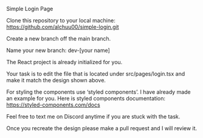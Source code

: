 Simple Login Page

Clone this repository to your local machine: https://github.com/alchuu00/simple-login.git 

Create a new branch off the main branch. 

Name your new branch: dev-[your name]

The React project is already initialized for you.

Your task is to edit the file that is located under src/pages/login.tsx and make it match the design shown above.

For styling the components use ‘styled components’. I have already made an example for you. Here is styled components documentation: https://styled-components.com/docs 

Feel free to text me on Discord anytime if you are stuck with the task.

Once you recreate the design please make a pull request and I will review it.


